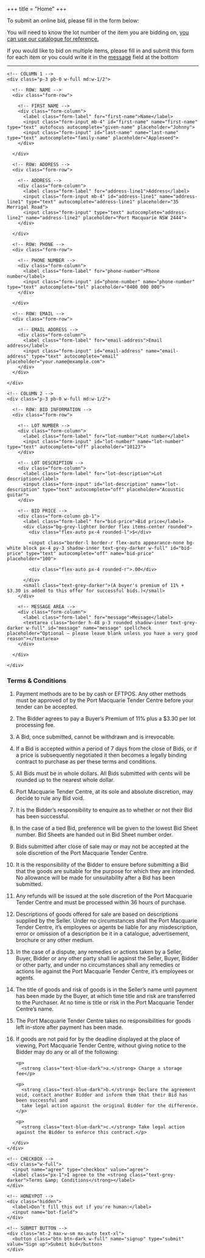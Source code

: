 +++
title = "Home"
+++

<p class="lead">To submit an online bid, please fill in the form below:</p>
<p class="lead">You will need to know the lot number of the item you are bidding on, <a href="/catalogue.pdf" target="_blank">you can use our catalogue for reference.</a>
</p>
<p>If you would like to bid on multiple items, please fill in and submit this form for each item or you could write it in the <a href="#message">message</a> field at the bottom</p>

<hr>

<form class="bg-grey-lightest border mb-0 mx-auto rounded shadow w-full" name="bid-form" action="/success/" method="POST" netlify>
  <div class="md:flex">

    <!-- COLUMN 1 -->
    <div class="p-3 pb-0 w-full md:w-1/2">

      <!-- ROW: NAME -->
      <div class="form-row">

        <!-- FIRST NAME -->
        <div class="form-column">
          <label class="form-label" for="first-name">Name</label>
          <input class="form-input mb-4" id="first-name" name="first-name" type="text" autofocus autocomplete="given-name" placeholder="Johnny">
          <input class="form-input" id="last-name" name="last-name" type="text" autocomplete="family-name" placeholder="Appleseed">
        </div>

      </div>

      <!-- ROW: ADDRESS -->
      <div class="form-row">

        <!-- ADDRESS -->
        <div class="form-column">
          <label class="form-label" for="address-line1">Address</label>
          <input class="form-input mb-4" id="address-line1" name="address-line1" type="text" autocomplete="address-line1" placeholder="35 Merrigal Road">
          <input class="form-input" type="text" autocomplete="address-line2" name="address-line2" placeholder="Port Macquarie NSW 2444">
        </div>

      </div>

      <!-- ROW: PHONE -->
      <div class="form-row">

        <!-- PHONE NUMBER -->
        <div class="form-column">
          <label class="form-label" for="phone-number">Phone number</label>
          <input class="form-input" id="phone-number" name="phone-number" type="text" autocomplete="tel" placeholder="0400 000 000">
        </div>

      </div>

      <!-- ROW: EMAIL -->
      <div class="form-row">

        <!-- EMAIL ADDRESS -->
        <div class="form-column">
          <label class="form-label" for="email-address">Email address</label>
          <input class="form-input" id="email-address" name="email-address" type="text" autocomplete="email" placeholder="your.name@example.com">
        </div>
      </div>

    </div>

    <!-- COLUMN 2 -->
    <div class="p-3 pb-0 w-full md:w-1/2">

      <!-- ROW: BID INFORMATION -->
      <div class="form-row">

        <!-- LOT NUMBER -->
        <div class="form-column">
          <label class="form-label" for="lot-number">Lot number</label>
          <input class="form-input" id="lot-number" name="lot-number" type="text" autocomplete="off" placeholder="10123">
        </div>

        <!-- LOT DESCRIPTION -->
        <div class="form-column">
          <label class="form-label" for="lot-description">Lot description</label>
          <input class="form-input" id="lot-description" name="lot-description" type="text" autocomplete="off" placeholder="Acoustic guitar">
        </div>

        <!-- BID PRICE -->
        <div class="form-column pb-1">
          <label class="form-label" for="bid-price">Bid price</label>
          <div class="bg-grey-lighter border flex items-center rounded">
            <div class="flex-auto px-4 rounded-l">$</div>

            <input class="border-l border-r flex-auto appearance-none bg-white block px-4 py-3 shadow-inner text-grey-darker w-full" id="bid-price" type="text" autocomplete="off" name="bid-price" placeholder="100">

            <div class="flex-auto px-4 rounded-r">.00</div>

          </div>
          <small class="text-grey-darker">(A buyer's premium of 11% + $3.30 is added to this offer for successful bids.)</small>
        </div>

        <!-- MESSAGE AREA -->
        <div class="form-column">
          <label class="form-label" for="message">Message</label>
          <textarea class="border h-48 p-3 rounded shadow-inner text-grey-darker w-full" id="message" name="message" spellcheck placeholder="Optional — please leave blank unless you have a very good reason"></textarea>
        </div>

      </div>

    </div>

  </div>

  <!-- TERMS & CONDITIONS / SUBMIT BUTTON -->
  <div class="p-3">
    <div class="form-column pb-1">
      <label class="form-label">
        <h3>Terms &amp; Conditions</h3>
      </label>
      <div class="bg-white border h-64 overflow-y-scroll pt-3 pr-3 rounded scrolling-touch shadow-inner text-sm">
        <ol>
  <li>
    <p>Payment methods are to be by cash or EFTPOS. Any other methods must be approved of by the Port Macquarie Tender Centre
      before your tender can be accepted.</p>
  </li>
  <li>
    <p>The Bidder agrees to pay a Buyer’s Premium of 11% plus a $3.30 per lot processing fee.</p>
  </li>
  <li>
    <p>A Bid, once submitted, cannot be withdrawn and is irrevocable.</p>
  </li>
  <li>
    <p>If a Bid is accepted within a period of 7 days from the close of Bids, or if a price is subsequently negotiated it then
      becomes a legally binding contract to purchase as per these terms and conditions.</p>
  </li>
  <li>
    <p>All Bids must be in whole dollars. All Bids submitted with cents will be rounded up to the nearest whole dollar.</p>
  </li>
  <li>
    <p>Port Macquarie Tender Centre, at its sole and absolute discretion, may decide to rule any Bid void.</p>
  </li>
  <li>
    <p>It is the Bidder’s responsibility to enquire as to whether or not their Bid has been successful.</p>
  </li>
  <li>
    <p>In the case of a tied Bid, preference will be given to the lowest Bid Sheet number. Bid Sheets are handed out in Bid
      Sheet number order.</p>
  </li>
  <li>
    <p>Bids submitted after close of sale may or may not be accepted at the sole discretion of the Port Macquarie Tender Centre.</p>
  </li>
  <li>
    <p>It is the responsibility of the Bidder to ensure before submitting a Bid that the goods are suitable for the purpose
      for which they are intended. No allowance will be made for unsuitability after a Bid has been submitted.</p>
  </li>
  <li>
    <p>Any refunds will be issued at the sole discretion of the Port Macquarie Tender Centre and must be processed within 36
      hours of purchase.</p>
  </li>
  <li>
    <p>Descriptions of goods offered for sale are based on descriptions supplied by the Seller. Under no circumstances shall
      the Port Macquarie Tender Centre, it’s employees or agents be liable for any misdescription, error or omission of a
      description be it in a catalogue, advertisement, brochure or any other medium.</p>
  </li>
  <li>
    <p>In the case of a dispute, any remedies or actions taken by a Seller, Buyer, Bidder or any other party shall lie against
      the Seller, Buyer, Bidder or other party, and under no circumstances shall any remedies or actions lie against the
      Port Macquarie Tender Centre, it’s employees or agents.</p>
  </li>
  <li>
    <p>The title of goods and risk of goods is in the Seller’s name until payment has been made by the Buyer, at which time
      title and risk are transferred to the Purchaser. At no time is title or risk in the Port Macquarie Tender Centre’s
      name.</p>
  </li>
  <li>
    <p>The Port Macquarie Tender Centre takes no responsibilities for goods left in-store after payment has been made.</p>
  </li>
  <li>
    <p>If goods are not paid for by the deadline displayed at the place of viewing, Port Macquarie Tender Centre, without giving
      notice to the Bidder may do any or all of the following:</p>

    <p>
      <strong class="text-blue-dark">a.</strong> Charge a storage fee</p>

    <p>
      <strong class="text-blue-dark">b.</strong> Declare the agreement void, contact another Bidder and inform them that their Bid has been successful and
      take legal action against the original Bidder for the difference.</p>

    <p>
      <strong class="text-blue-dark">c.</strong> Take legal action against the Bidder to enforce this contract.</p>

  </li>
</ol>

      </div>
    </div>

    <!-- CHECKBOX -->
    <div class="w-full">
      <input name="agree" type="checkbox" value="agree">
      <label class="px-1">I agree to the <strong class="text-grey-darker">Terms &amp; Conditions</strong></label>
    </div>

    <!-- HONEYPOT -->
    <div class="hidden">
      <label>Don’t fill this out if you're human:</label>
      <input name="bot-field">
    </div>

    <!-- SUBMIT BUTTON -->
    <div class="mt-2 max-w-sm mx-auto text-xl">
      <button class="btn btn-dark w-full" name="signup" type="submit" value="Sign up">Submit bid</button>
    </div>

  </div>

</form>
